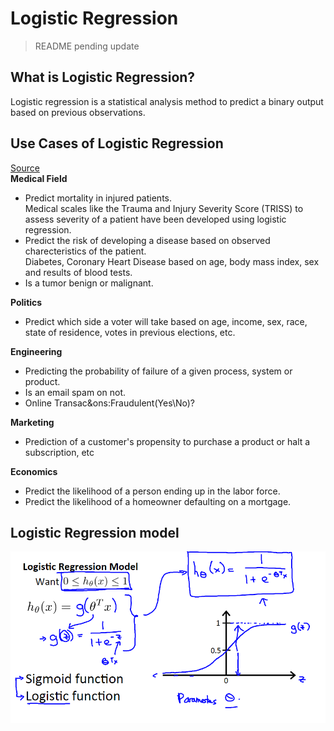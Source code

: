 # Logistic Regression
<blockquote>
  README pending update
  </blockquote>  

## What is Logistic Regression?  
Logistic regression is a statistical analysis method to predict a binary output based on previous observations.

## Use Cases of Logistic Regression  
[Source](https://en.wikipedia.org/wiki/Logistic_regression)  
__Medical Field__
* Predict mortality in injured patients.  
  Medical scales like the Trauma and Injury Severity Score (TRISS) to assess severity of a patient have been developed using logistic regression.  
* Predict the risk of developing a disease based on observed charecteristics of the patient.  
Diabetes, Coronary Heart Disease based on age, body mass index, sex and results of blood tests.  
* Is a tumor benign or malignant.  

__Politics__  
* Predict which side a voter will take based on age, income, sex, race, state of residence, votes in previous elections, etc.  

__Engineering__  
* Predicting the probability of failure of a given process, system or product.  
* Is an email spam on not.  
* Online Transac&ons:Fraudulent(Yes\No)?       

__Marketing__  
* Prediction of a customer's propensity to purchase a product or halt a subscription, etc

__Economics__  
* Predict the likelihood of a person ending up in the labor force.    
* Predict the likelihood of a homeowner defaulting on a mortgage.  

## Logistic Regression model  
![hypothesis](/Logistic-Regression/images/hypothesis.png)
